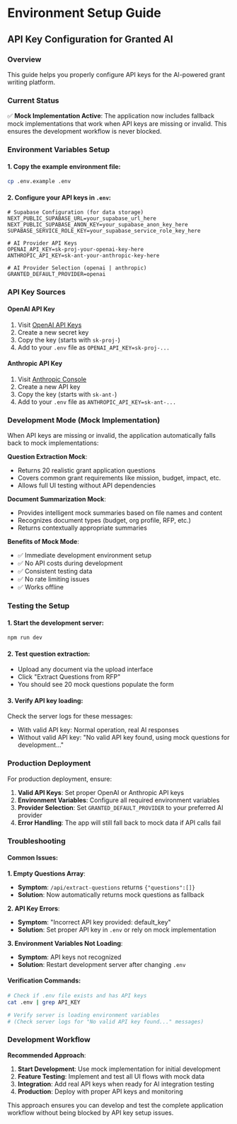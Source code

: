 # Environment Setup Guide

## API Key Configuration for Granted AI

### Overview
This guide helps you properly configure API keys for the AI-powered grant writing platform.

### Current Status
✅ **Mock Implementation Active**: The application now includes fallback mock implementations that work when API keys are missing or invalid. This ensures the development workflow is never blocked.

### Environment Variables Setup

#### 1. Copy the example environment file:
```bash
cp .env.example .env
```

#### 2. Configure your API keys in `.env`:

```env
# Supabase Configuration (for data storage)
NEXT_PUBLIC_SUPABASE_URL=your_supabase_url_here
NEXT_PUBLIC_SUPABASE_ANON_KEY=your_supabase_anon_key_here
SUPABASE_SERVICE_ROLE_KEY=your_supabase_service_role_key_here

# AI Provider API Keys
OPENAI_API_KEY=sk-proj-your-openai-key-here
ANTHROPIC_API_KEY=sk-ant-your-anthropic-key-here

# AI Provider Selection (openai | anthropic)
GRANTED_DEFAULT_PROVIDER=openai
```

### API Key Sources

#### OpenAI API Key
1. Visit [OpenAI API Keys](https://platform.openai.com/api-keys)
2. Create a new secret key
3. Copy the key (starts with `sk-proj-`)
4. Add to your `.env` file as `OPENAI_API_KEY=sk-proj-...`

#### Anthropic API Key
1. Visit [Anthropic Console](https://console.anthropic.com/account/keys)
2. Create a new API key
3. Copy the key (starts with `sk-ant-`)
4. Add to your `.env` file as `ANTHROPIC_API_KEY=sk-ant-...`

### Development Mode (Mock Implementation)

When API keys are missing or invalid, the application automatically falls back to mock implementations:

**Question Extraction Mock**:
- Returns 20 realistic grant application questions
- Covers common grant requirements like mission, budget, impact, etc.
- Allows full UI testing without API dependencies

**Document Summarization Mock**:
- Provides intelligent mock summaries based on file names and content
- Recognizes document types (budget, org profile, RFP, etc.)
- Returns contextually appropriate summaries

**Benefits of Mock Mode**:
- ✅ Immediate development environment setup
- ✅ No API costs during development
- ✅ Consistent testing data
- ✅ No rate limiting issues
- ✅ Works offline

### Testing the Setup

#### 1. Start the development server:
```bash
npm run dev
```

#### 2. Test question extraction:
- Upload any document via the upload interface
- Click "Extract Questions from RFP"
- You should see 20 mock questions populate the form

#### 3. Verify API key loading:
Check the server logs for these messages:
- With valid API key: Normal operation, real AI responses
- Without valid API key: "No valid API key found, using mock questions for development..."

### Production Deployment

For production deployment, ensure:

1. **Valid API Keys**: Set proper OpenAI or Anthropic API keys
2. **Environment Variables**: Configure all required environment variables
3. **Provider Selection**: Set `GRANTED_DEFAULT_PROVIDER` to your preferred AI provider
4. **Error Handling**: The app will still fall back to mock data if API calls fail

### Troubleshooting

#### Common Issues:

**1. Empty Questions Array**:
- **Symptom**: `/api/extract-questions` returns `{"questions":[]}`
- **Solution**: Now automatically returns mock questions as fallback

**2. API Key Errors**:
- **Symptom**: "Incorrect API key provided: default_key"
- **Solution**: Set proper API key in `.env` or rely on mock implementation

**3. Environment Variables Not Loading**:
- **Symptom**: API keys not recognized
- **Solution**: Restart development server after changing `.env`

#### Verification Commands:

```bash
# Check if .env file exists and has API keys
cat .env | grep API_KEY

# Verify server is loading environment variables
# (Check server logs for "No valid API key found..." messages)
```

### Development Workflow

**Recommended Approach**:
1. **Start Development**: Use mock implementation for initial development
2. **Feature Testing**: Implement and test all UI flows with mock data
3. **Integration**: Add real API keys when ready for AI integration testing
4. **Production**: Deploy with proper API keys and monitoring

This approach ensures you can develop and test the complete application workflow without being blocked by API key setup issues.